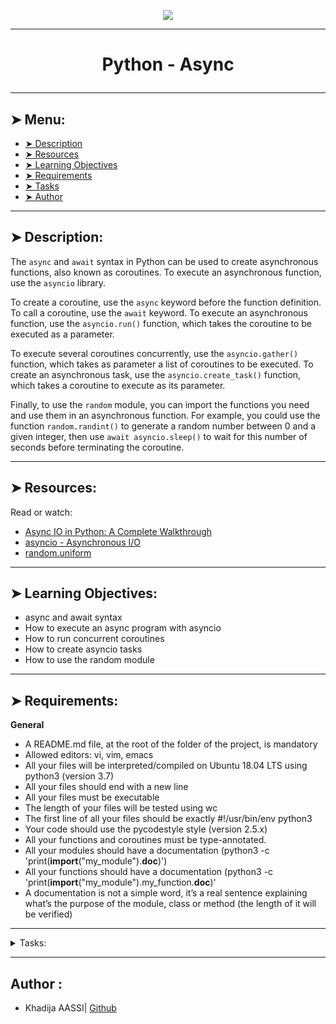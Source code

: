 <p align="center">
    <img [Python - Async] src="https://ioflood.com/blog/wp-content/uploads/2023/09/Asynchronous-programming-in-Python-async-await-code-time-lines-Python-logo.jpg">
</p>

----------

# <p align="center">Python - Async</p>

----------

## ➤ Menu:

* [➤ Description](#-description)
* [➤ Resources](#-resources)
* [➤ Learning Objectives](#-learning-objectives)
* [➤ Requirements](#-requirements)
* [➤ Tasks](#author-)
* [➤ Author](#author-)

----------

## ➤ Description:

The `async` and `await` syntax in Python can be used to create asynchronous functions, also known as coroutines. To execute an asynchronous function, use the `asyncio` library.

To create a coroutine, use the `async` keyword before the function definition. To call a coroutine, use the `await` keyword. To execute an asynchronous function, use the `asyncio.run()` function, which takes the coroutine to be executed as a parameter.

To execute several coroutines concurrently, use the `asyncio.gather()` function, which takes as parameter a list of coroutines to be executed. To create an asynchronous task, use the `asyncio.create_task()` function, which takes a coroutine to execute as its parameter.

Finally, to use the `random` module, you can import the functions you need and use them in an asynchronous function. For example, you could use the function `random.randint()` to generate a random number between 0 and a given integer, then use `await asyncio.sleep()` to wait for this number of seconds before terminating the coroutine.

----------

## ➤ Resources:

Read or watch:

* [Async IO in Python: A Complete Walkthrough](https://intranet.hbtn.io/rltoken/IDv2YZ5p7QHF5SxYZBMGdQ)
* [asyncio - Asynchronous I/O](https://intranet.hbtn.io/rltoken/1neoNd8gRS_mn52IQd5WTQ)
* [random.uniform](https://intranet.hbtn.io/rltoken/XTxPUx9tDxZ51zhIUrSvPw)

----------

## ➤ Learning Objectives:

* async and await syntax
* How to execute an async program with asyncio
* How to run concurrent coroutines
* How to create asyncio tasks
* How to use the random module

----------

## ➤ Requirements:

**General**

* A README.md file, at the root of the folder of the project, is mandatory
* Allowed editors: vi, vim, emacs
* All your files will be interpreted/compiled on Ubuntu 18.04 LTS using python3 (version 3.7)
* All your files should end with a new line
* All your files must be executable
* The length of your files will be tested using wc
* The first line of all your files should be exactly #!/usr/bin/env python3
* Your code should use the pycodestyle style (version 2.5.x)
* All your functions and coroutines must be type-annotated.
* All your modules should have a documentation (python3 -c 'print(__import__("my_module").__doc__)')
* All your functions should have a documentation (python3 -c 'print(__import__("my_module").my_function.__doc__)'
* A documentation is not a simple word, it’s a real sentence explaining what’s the purpose of the module, class or method (the length of it will be verified)

----------

<details>
<summary>Tasks:</summary>

### 0. The basics of async

Write an asynchronous coroutine that takes in an integer argument (max_delay, with a default value of 10) named wait_random that waits for a random delay between 0 and max_delay (included and float value) seconds and eventually returns it.

Use the random module.

```
bob@dylan:~$ cat 0-main.py
#!/usr/bin/env python3

import asyncio

wait_random = __import__('0-basic_async_syntax').wait_random

print(asyncio.run(wait_random()))
print(asyncio.run(wait_random(5)))
print(asyncio.run(wait_random(15)))

bob@dylan:~$ ./0-main.py
9.034261504534394
1.6216525464615306
10.634589756751769
```

Repo:

* GitHub repository: holbertonschool-web_back_end
* Directory: python_async_function
* File: 0-basic_async_syntax.py
 
### 1. Let's execute multiple coroutines at the same time with async

Import wait_random from the previous python file that you’ve written and write an async routine called wait_n that takes in 2 int arguments (in this order): n and max_delay. You will spawn wait_random n times with the specified max_delay.

wait_n should return the list of all the delays (float values). The list of the delays should be in ascending order without using sort() because of concurrency.

```
bob@dylan:~$ cat 1-main.py
#!/usr/bin/env python3
'''
Test file for printing the correct output of the wait_n coroutine
'''
import asyncio

wait_n = __import__('1-concurrent_coroutines').wait_n

print(asyncio.run(wait_n(5, 5)))
print(asyncio.run(wait_n(10, 7)))
print(asyncio.run(wait_n(10, 0)))

bob@dylan:~$ ./1-main.py
[0.9693881173832269, 1.0264573845731002, 1.7992690129519855, 3.641373003434587, 4.500011569340617]
[0.07256214141415429, 1.518551245602588, 3.355762808432721, 3.7032593997182923, 3.7796178143655546, 4.744537840582318, 5.50781365463315, 5.758942587637626, 6.109707751654879, 6.831351588271327]
[0.0, 0.0, 0.0, 0.0, 0.0, 0.0, 0.0, 0.0, 0.0, 0.0]
The output for your answers might look a little different and that’s okay.
```

Repo:

* GitHub repository: holbertonschool-web_back_end
* Directory: python_async_function
* File: 1-concurrent_coroutines.py
 
### 2. Measure the runtime

From the previous file, import wait_n into 2-measure_runtime.py.

Create a measure_time function with integers n and max_delay as arguments that measures the total execution time for wait_n(n, max_delay), and returns total_time / n. Your function should return a float.

Use the time module to measure an approximate elapsed time.

```
bob@dylan:~$ cat 2-main.py
#!/usr/bin/env python3

measure_time = __import__('2-measure_runtime').measure_time

n = 5
max_delay = 9

print(measure_time(n, max_delay))

bob@dylan:~$ ./2-main.py
1.759705400466919
```

Repo:

* GitHub repository: holbertonschool-web_back_end
* Directory: python_async_function
* File: 2-measure_runtime.py
 
### 3. Tasks

Import wait_random from 0-basic_async_syntax.

Write a function (do not create an async function, use the regular function syntax to do this) task_wait_random that takes an integer max_delay and returns a asyncio.Task.

```
bob@dylan:~$ cat 3-main.py
#!/usr/bin/env python3

import asyncio

task_wait_random = __import__('3-tasks').task_wait_random


async def test(max_delay: int) -> float:
    task = task_wait_random(max_delay)
    await task
    print(task.__class__)

asyncio.run(test(5))

bob@dylan:~$ ./3-main.py
<class '_asyncio.Task'>
```

Repo:

* GitHub repository: holbertonschool-web_back_end
* Directory: python_async_function
* File: 3-tasks.py
 
### 4. Tasks

Take the code from wait_n and alter it into a new function task_wait_n. The code is nearly identical to wait_n except task_wait_random is being called.

```
bob@dylan:~$ cat 4-main.py
#!/usr/bin/env python3

import asyncio

task_wait_n = __import__('4-tasks').task_wait_n

n = 5
max_delay = 6
print(asyncio.run(task_wait_n(n, max_delay)))

bob@dylan:~$ ./4-main.py
[0.2261658205652346, 1.1942770588220557, 1.8410422186086628, 2.1457353803430523, 4.002505454641153]
```

Repo:

* GitHub repository: holbertonschool-web_back_end
* Directory: python_async_function
* File: 4-tasks.py

</details>

----------

## Author :

- Khadija AASSI| [Github](https://github.com/khadaassi)